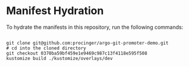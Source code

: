 
# Manifest Hydration

To hydrate the manifests in this repository, run the following commands:

```shell

git clone git@github.com:procinger/argo-git-promoter-demo.git
# cd into the cloned directory
git checkout 0370ba59bf459e1e9469c987c13f4118e595f508
kustomize build ./kustomize/overlays/dev
```